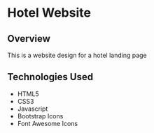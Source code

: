 # Hotel Website

## Overview
This is a website design for a hotel landing page

## Technologies Used
* HTML5
* CSS3
* Javascript
* Bootstrap Icons
* Font Awesome Icons
